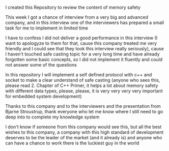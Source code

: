 I created this Repository to review the content of memory safety

This week I got a chance of interview from a very big and advanced company,
and in this interview one of the interviewers has prepared a small task for me to implement in limited time

I have to confess I did not deliver a good performance in this interview (I want to apologyze to them for that,
cause this company treated me very friendly and I could see that they took this interview really seriously),
cause I haven't touched safe casting topic for a very long time and have already forgotten some basic concepts,
so I did not implement it fluently and could not answer some of the questions

In this repository I will implement a self defined protocol with c++ and socket to make a clear understand of safe casting
(anyone who sees this, please read 2. Chapter of C++ Primer, it helps a lot about memory safety with different data types, please, please,
it is very very very very important for embedded system development)

Thanks to this company and to the interviewers and the presentation from Bjarne Stroustrup, thank everyone who let me know where I still need
to go deep into to complete my knowledge system

I don't know if someone from this company would see this, but all the best wishes to this company, a company with this high standard of development
deserves to be the leader of the market (and it already is) and anyone who can have a chance to work there is the luckiest guy in the world
